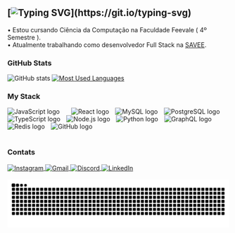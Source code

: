 
 
## [![Typing SVG](https://readme-typing-svg.demolab.com?font=Fira+Code&pause=1000&color=38C2FF&random=false&width=500&lines=Ol%C3%A1%2C+meu+nome+%C3%A9+Wendel+Gustavo+Fillmann!)](https://git.io/typing-svg)
•  Estou cursando Ciência da Computação na Faculdade Feevale ( 4º Semestre ).
</br> 
•  Atualmente trabalhando como desenvolvedor Full Stack na [SAVEE](https://savee.it).
</br>

<h3>GitHub Stats</h3>

![GitHub stats](https://github-readme-stats-git-masterrstaa-rickstaa.vercel.app/api?username=WendelGustavo&hide_title=true&show_icons=true&include_all_commits=true&count_private=true&line_height=25&hide=issues&bg_color=000&title_color=38C2FFFF&text_color=FFF&border_radius=3&border_color=38C2FFFF&icon_color=FF00F6&theme=jolly)
[![Most Used Languages](https://github-readme-stats-git-masterrstaa-rickstaa.vercel.app/api/top-langs/?username=WendelGustavo&line_height=10&card_width=290&hide_title=false&layout=compact&count_private=true&langs_count=4&show_icons=true&title_color=38C2FFFF&hide=html,css&bg_color=000&text_color=FFF&border_radius=3&border_color=38C2FFFF&count_private=true&theme=jolly)](https://github.com/WendelGustavo/github-readme-stats)
<br />   


<h3>My Stack</h3>

<div align="left">
  <img src="https://cdn.jsdelivr.net/gh/devicons/devicon/icons/javascript/javascript-plain.svg" height="25" alt="JavaScript logo" style="margin-right: 22px;" />
  <img src="https://cdn.jsdelivr.net/gh/devicons/devicon/icons/react/react-original.svg" height="25" alt="React logo" style="margin-right: 10px;" />
  <img src="https://cdn.jsdelivr.net/gh/devicons/devicon/icons/mysql/mysql-original.svg" height="25" alt="MySQL logo" style="margin-right: 10px;" />
  <img src="https://cdn.jsdelivr.net/gh/devicons/devicon/icons/postgresql/postgresql-original.svg" height="25" alt="PostgreSQL logo" style="margin-right: 10px;" />
  <img src="https://cdn.jsdelivr.net/gh/devicons/devicon/icons/typescript/typescript-original.svg" height="25" alt="TypeScript logo" style="margin-right: 10px;" />
  <img src="https://cdn.jsdelivr.net/gh/devicons/devicon/icons/nodejs/nodejs-original.svg" height="25" alt="Node.js logo" style="margin-right: 10px;" />
  <img src="https://cdn.jsdelivr.net/gh/devicons/devicon/icons/python/python-original.svg" height="25" alt="Python logo" style="margin-right: 10px;" />
  <img src="https://cdn.jsdelivr.net/gh/devicons/devicon/icons/graphql/graphql-plain.svg" height="25" alt="GraphQL logo" style="margin-right: 10px;" />
  <img src="https://cdn.jsdelivr.net/gh/devicons/devicon/icons/redis/redis-plain.svg" height="25" alt="Redis logo" style="margin-right: 10px;" />
   <img src="https://cdn.jsdelivr.net/gh/devicons/devicon/icons/github/github-original.svg" height="25" alt="GitHub logo" style="margin-right: 10px;" />
</div>
<br />


   
<h3>Contats</h3>

<div style="display: inline_block"> 
  <a href="https://www.instagram.com/wendel_gustaa/"target="_blank">
  <img align="center" alt="Instagram" src="https://img.shields.io/badge/Instagram-E4405F?style=for-the-badge&logo=instagram&logoColor=white" />
  </a> 
  <a href="mailto:wendelgfillmann@gmail.com?subject=Hello!" target="_blank">
  <img align="center" alt="Gmail" src="https://img.shields.io/badge/Gmail-D14836?style=for-the-badge&logo=gmail&logoColor=white" />
  </a>
  <a href="https://discord.com/users/1451" target="_blank">
  <img align="center" alt="Discord" src="https://img.shields.io/badge/Discord-7289DA?style=for-the-badge&logo=discord&logoColor=white" />
  </a>
  <a href="https://www.linkedin.com/in/wendeldev" target="_blank">
  <img align="center" alt="LinkedIn" src="https://img.shields.io/badge/LinkedIn-0077B5?style=for-the-badge&logo=linkedin&logoColor=white" />
</div>
<br/>

<img src="https://raw.githubusercontent.com/WendelGustavo/WendelGustavo/output/snake.svg" alt="Snake animation" />
